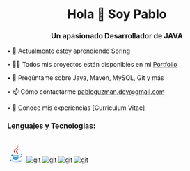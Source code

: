 <h1 align="center">Hola 👋 Soy Pablo</h1>

   <h3 align="center">Un apasionado Desarrollador de JAVA</h3>
   
• 🌱 Actualmente estoy aprendiendo Spring

• 👨‍💻 Todos mis proyectos están disponibles en mi [Portfolio](https://github.com/Imug3tsu/--Proyectos--)

• 💬 Pregúntame sobre Java, Maven, MySQL, Git y más

• 📫 Cómo contactarme pabloguzman.dev@gmail.com

• 📄 Conoce mis experiencias [Curriculum Vitae]<a href="(https://drive.google.com/file/d/1-Kid2Sbk8nGKXSoxwKbpmXNMgoyUR0Y8/view?usp=share_link)" target="_blank"/>

<h3 align="left">Lenguajes y Tecnologias:</h3><br>
<a align="left" href="https://www.java.com" target="_blank" rel="noreferrer">
<img src="https://raw.githubusercontent.com/devicons/devicon/master/icons/java/java-original.svg" alt="java"
width="40" height="40" /></a>

<a href="https://git-scm.com/" target="_blank" rel="noreferrer">
<img src="https://www.vectorlogo.zone/logos/git-scm/git-scm-icon.svg" alt="git" width="40" height="40" /></a>

<a href="https://git-scm.com/" target="_blank" rel="noreferrer">
<img src="https://upload.wikimedia.org/wikipedia/commons/thumb/5/52/Apache_Maven_logo.svg/1024px-Apache_Maven_logo.svg.png"
alt="git" width="120" height="40" /></a>

<a href="https://git-scm.com/" target="_blank" rel="noreferrer">
<img src="https://download.logo.wine/logo/MySQL/MySQL-Logo.wine.png" alt="git" width="80" height="40" /></a>

<a href="https://git-scm.com/" target="_blank" rel="noreferrer">
<img src="https://cdn.freebiesupply.com/logos/large/2x/spring-3-logo-png-transparent.png" alt="git" width="40" height="40" /></a>

